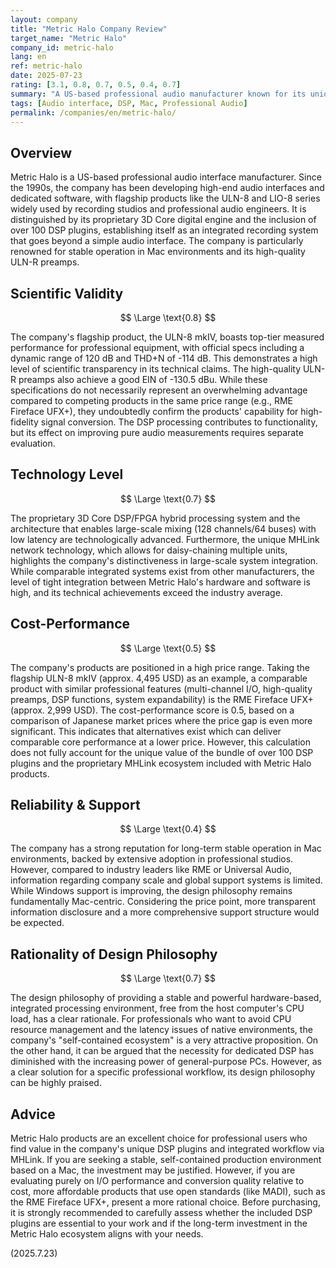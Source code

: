 ```yaml
---
layout: company
title: "Metric Halo Company Review"
target_name: "Metric Halo"
company_id: metric-halo
lang: en
ref: metric-halo
date: 2025-07-23
rating: [3.1, 0.8, 0.7, 0.5, 0.4, 0.7]
summary: "A US-based professional audio manufacturer known for its unique DSP-integrated systems. While offering excellent measured performance, the value proposition hinges on investment in its pricey proprietary ecosystem."
tags: [Audio interface, DSP, Mac, Professional Audio]
permalink: /companies/en/metric-halo/
---
```

## Overview

Metric Halo is a US-based professional audio interface manufacturer. Since the 1990s, the company has been developing high-end audio interfaces and dedicated software, with flagship products like the ULN-8 and LIO-8 series widely used by recording studios and professional audio engineers. It is distinguished by its proprietary 3D Core digital engine and the inclusion of over 100 DSP plugins, establishing itself as an integrated recording system that goes beyond a simple audio interface. The company is particularly renowned for stable operation in Mac environments and its high-quality ULN-R preamps.

## Scientific Validity

$$ \Large \text{0.8} $$

The company's flagship product, the ULN-8 mkIV, boasts top-tier measured performance for professional equipment, with official specs including a dynamic range of 120 dB and THD+N of -114 dB. This demonstrates a high level of scientific transparency in its technical claims. The high-quality ULN-R preamps also achieve a good EIN of -130.5 dBu. While these specifications do not necessarily represent an overwhelming advantage compared to competing products in the same price range (e.g., RME Fireface UFX+), they undoubtedly confirm the products' capability for high-fidelity signal conversion. The DSP processing contributes to functionality, but its effect on improving pure audio measurements requires separate evaluation.

## Technology Level

$$ \Large \text{0.7} $$

The proprietary 3D Core DSP/FPGA hybrid processing system and the architecture that enables large-scale mixing (128 channels/64 buses) with low latency are technologically advanced. Furthermore, the unique MHLink network technology, which allows for daisy-chaining multiple units, highlights the company's distinctiveness in large-scale system integration. While comparable integrated systems exist from other manufacturers, the level of tight integration between Metric Halo's hardware and software is high, and its technical achievements exceed the industry average.

## Cost-Performance

$$ \Large \text{0.5} $$

The company's products are positioned in a high price range. Taking the flagship ULN-8 mkIV (approx. 4,495 USD) as an example, a comparable product with similar professional features (multi-channel I/O, high-quality preamps, DSP functions, system expandability) is the RME Fireface UFX+ (approx. 2,999 USD). The cost-performance score is 0.5, based on a comparison of Japanese market prices where the price gap is even more significant. This indicates that alternatives exist which can deliver comparable core performance at a lower price. However, this calculation does not fully account for the unique value of the bundle of over 100 DSP plugins and the proprietary MHLink ecosystem included with Metric Halo products.

## Reliability & Support

$$ \Large \text{0.4} $$

The company has a strong reputation for long-term stable operation in Mac environments, backed by extensive adoption in professional studios. However, compared to industry leaders like RME or Universal Audio, information regarding company scale and global support systems is limited. While Windows support is improving, the design philosophy remains fundamentally Mac-centric. Considering the price point, more transparent information disclosure and a more comprehensive support structure would be expected.

## Rationality of Design Philosophy

$$ \Large \text{0.7} $$

The design philosophy of providing a stable and powerful hardware-based, integrated processing environment, free from the host computer's CPU load, has a clear rationale. For professionals who want to avoid CPU resource management and the latency issues of native environments, the company's "self-contained ecosystem" is a very attractive proposition. On the other hand, it can be argued that the necessity for dedicated DSP has diminished with the increasing power of general-purpose PCs. However, as a clear solution for a specific professional workflow, its design philosophy can be highly praised.

## Advice

Metric Halo products are an excellent choice for professional users who find value in the company's unique DSP plugins and integrated workflow via MHLink. If you are seeking a stable, self-contained production environment based on a Mac, the investment may be justified. However, if you are evaluating purely on I/O performance and conversion quality relative to cost, more affordable products that use open standards (like MADI), such as the RME Fireface UFX+, present a more rational choice. Before purchasing, it is strongly recommended to carefully assess whether the included DSP plugins are essential to your work and if the long-term investment in the Metric Halo ecosystem aligns with your needs.

(2025.7.23)
